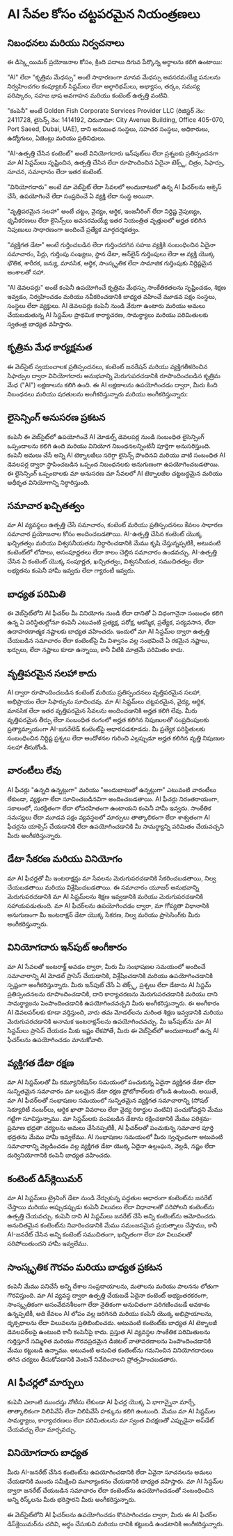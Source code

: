 # AI సేవల కోసం చట్టపరమైన నియంత్రణలు

## నిబంధనలు మరియు నిర్వచనాలు

ఈ డిస్క్లెయిమర్ ప్రయోజనాల కోసం, క్రింది పదాలు దిగువ పేర్కొన్న అర్థాలను కలిగి ఉంటాయి:

"AI" లేదా "కృత్రిమ మేధస్సు" అంటే సాధారణంగా మానవ మేధస్సు అవసరమయ్యే పనులను నిర్వహించగల కంప్యూటర్ సిస్టమ్‌లు లేదా అల్గారిథమ్‌లు, అభ్యాసం, తర్కం, సమస్య పరిష్కారం, సహజ భాష అవగాహన మరియు కంటెంట్ ఉత్పత్తి వంటివి.

"కంపెనీ" అంటే Golden Fish Corporate Services Provider LLC (రిజిస్టర్ నెం: 2411728, లైసెన్స్ నెం: 1414192, చిరునామా: City Avenue Building, Office 405-070, Port Saeed, Dubai, UAE), దాని అనుబంధ సంస్థలు, సహచర సంస్థలు, అధికారులు, ఉద్యోగులు, ఏజెంట్లు మరియు ప్రతినిధులు.

"AI-ఉత్పత్తి చేసిన కంటెంట్" అంటే వినియోగదారు ఇన్‌పుట్‌లు లేదా ప్రశ్నలకు ప్రతిస్పందనగా మా AI సిస్టమ్‌లు సృష్టించిన, ఉత్పత్తి చేసిన లేదా రూపొందించిన ఏదైనా టెక్స్ట్, చిత్రం, సిఫార్సు, సూచన, సమాధానం లేదా ఇతర కంటెంట్.

"వినియోగదారు" అంటే మా వెబ్‌సైట్ లేదా సేవలలో అందుబాటులో ఉన్న AI ఫీచర్‌లను ఆక్సెస్ చేసే, ఉపయోగించే లేదా సంప్రదించే ఏ వ్యక్తి లేదా సంస్థ అయినా.

"వృత్తిపరమైన సలహా" అంటే చట్టం, వైద్యం, ఆర్థిక, ఇంజనీరింగ్ లేదా నిర్దిష్ట నైపుణ్యం, ధృవీకరణలు లేదా లైసెన్స్‌లు అవసరమయ్యే ఇతర నియంత్రిత వృత్తులలో అర్హత కలిగిన నిపుణులు సాధారణంగా అందించే ప్రత్యేక మార్గదర్శకత్వం.

"వ్యక్తిగత డేటా" అంటే గుర్తించబడిన లేదా గుర్తించదగిన సహజ వ్యక్తికి సంబంధించిన ఏదైనా సమాచారం, పేర్లు, గుర్తింపు సంఖ్యలు, స్థాన డేటా, ఆన్‌లైన్ గుర్తింపులు లేదా ఆ వ్యక్తి యొక్క భౌతిక, శారీరక, జన్యు, మానసిక, ఆర్థిక, సాంస్కృతిక లేదా సామాజిక గుర్తింపుకు నిర్దిష్టమైన అంశాలతో సహా.

"AI డెవలపర్లు" అంటే కంపెనీ ఉపయోగించే కృత్రిమ మేధస్సు సాంకేతికతలను సృష్టించడం, శిక్షణ ఇవ్వడం, నిర్వహించడం మరియు నవీకరించడానికి బాధ్యత వహించే మూడవ పక్షం సంస్థలు, సంస్థలు లేదా వ్యక్తులు. AI డెవలపర్లు కంపెనీ నుండి వేరుగా ఉంటారు మరియు అమలు చేయబడుతున్న AI సిస్టమ్‌ల ప్రాథమిక కార్యాచరణ, సామర్థ్యాలు మరియు పరిమితులకు స్వతంత్ర బాధ్యత వహిస్తారు.

## కృత్రిమ మేధ కార్యక్షమత

ఈ వెబ్‌సైట్ స్వయంచాలక ప్రతిస్పందనలు, కంటెంట్ జనరేషన్ మరియు వ్యక్తిగతీకరించిన సిఫార్సుల ద్వారా వినియోగదారు అనుభవాన్ని మెరుగుపరచడానికి రూపొందించబడిన కృత్రిమ మేధ ("AI") లక్షణాలను కలిగి ఉంది. ఈ AI లక్షణాలను ఉపయోగించడం ద్వారా, మీరు కింది నిబంధనలు మరియు షరతులను అంగీకరిస్తున్నారు మరియు అంగీకరిస్తున్నారు:

## లైసెన్సింగ్ అనుసరణ ప్రకటన

కంపెనీ ఈ వెబ్‌సైట్‌లో ఉపయోగించే AI మోడల్స్ డెవలపర్ల నుండి సంబంధిత లైసెన్సింగ్ ఒప్పందాలను కలిగి ఉంది మరియు వినియోగ నిబంధనలన్నింటినీ పూర్తిగా అనుసరిస్తుంది. కంపెనీ అమలు చేసే అన్ని AI టెక్నాలజీలు సరిగ్గా లైసెన్స్ పొందినవి మరియు వాటి సంబంధిత AI డెవలపర్ల ద్వారా స్థాపించబడిన ఒప్పంద నిబంధనలకు అనుగుణంగా ఉపయోగించబడతాయి. ఈ లైసెన్సింగ్ ఒప్పందాలకు మా అనుసరణ మా సేవలలో AI టెక్నాలజీల చట్టబద్ధమైన మరియు అధీకృత వినియోగాన్ని నిర్ధారిస్తుంది.

## సమాచార ఖచ్చితత్వం

మా AI వ్యవస్థలు ఉత్పత్తి చేసే సమాచారం, కంటెంట్ మరియు ప్రతిస్పందనలు కేవలం సాధారణ సమాచార ప్రయోజనాల కోసం అందించబడతాయి. AI-ఉత్పత్తి చేసిన కంటెంట్ యొక్క ఖచ్చితత్వం మరియు విశ్వసనీయతను నిర్ధారించడానికి మేము కృషి చేస్తున్నప్పటికీ, అటువంటి కంటెంట్‌లో లోపాలు, అసంపూర్ణతలు లేదా కాలం చెల్లిన సమాచారం ఉండవచ్చు. AI-ఉత్పత్తి చేసిన ఏ కంటెంట్ యొక్క సంపూర్ణత, ఖచ్చితత్వం, విశ్వసనీయత, సముచితత్వం లేదా లభ్యతను కంపెనీ హామీ ఇవ్వదు లేదా గ్యారంటీ ఇవ్వదు.

## బాధ్యత పరిమితి

ఈ వెబ్‌సైట్‌లోని AI ఫీచర్‌ల మీ వినియోగం నుండి లేదా దానితో ఏ విధంగానైనా సంబంధం కలిగి ఉన్న ఏ పరిస్థితుల్లోనూ కంపెనీ ఎటువంటి ప్రత్యక్ష, పరోక్ష, ఆకస్మిక, ప్రత్యేక, పర్యవసాన, లేదా ఉదాహరణాత్మక నష్టాలకు బాధ్యత వహించదు. ఇందులో మా AI సిస్టమ్‌ల ద్వారా ఉత్పత్తి చేయబడిన సమాచారం లేదా కంటెంట్‌పై మీ విశ్వాసం వల్ల సంభవించే ఏ రకమైన నష్టాలు, ఖర్చులు, లేదా నష్టాలు కూడా ఉన్నాయి, కానీ వీటికి మాత్రమే పరిమితం కాదు.

## వృత్తిపరమైన సలహా కాదు

AI ద్వారా రూపొందించబడిన కంటెంట్ మరియు ప్రతిస్పందనలు వృత్తిపరమైన సలహా, అభిప్రాయం లేదా సిఫార్సును సూచించవు. మా AI సిస్టమ్‌లు చట్టపరమైన, వైద్య, ఆర్థిక, మానసిక లేదా ఇతర వృత్తిపరమైన సేవలను అందించడానికి అర్హత కలిగి లేవు. మీరు వృత్తిపరమైన తీర్పు లేదా సంబంధిత రంగంలో అర్హత కలిగిన నిపుణులతో సంప్రదింపులకు ప్రత్యామ్నాయంగా AI-జనరేటెడ్ కంటెంట్‌పై ఆధారపడకూడదు. మీ ప్రత్యేక పరిస్థితులకు సంబంధించిన నిర్దిష్ట ప్రశ్నలు లేదా ఆందోళనల గురించి ఎల్లప్పుడూ అర్హత కలిగిన వృత్తి నిపుణుల సలహా తీసుకోండి.

## వారంటీలు లేవు

AI ఫీచర్లు "ఉన్నది ఉన్నట్లుగా" మరియు "అందుబాటులో ఉన్నట్లుగా" ఎటువంటి వారంటీలు లేకుండా, వ్యక్తంగా లేదా సూచించబడినవిగా అందించబడతాయి. AI ఫీచర్లు నిరంతరాయంగా, సకాలంలో, సురక్షితంగా లేదా లోపరహితంగా ఉంటాయని కంపెనీ హామీ ఇవ్వదు. సాంకేతిక సమస్యలు లేదా మూడవ పక్షం వ్యవస్థలలో మార్పులు తాత్కాలికంగా లేదా శాశ్వతంగా AI ఫీచర్లను యాక్సెస్ చేయడానికి లేదా ఉపయోగించడానికి మీ సామర్థ్యాన్ని పరిమితం చేయవచ్చని మీరు అంగీకరిస్తున్నారు.

## డేటా సేకరణ మరియు వినియోగం

మా AI ఫీచర్లతో మీ ఇంటరాక్షన్లు మా సేవలను మెరుగుపరచడానికి సేకరించబడతాయి, నిల్వ చేయబడతాయి మరియు విశ్లేషించబడతాయి. ఈ సమాచారం యూజర్ అనుభవాన్ని మెరుగుపరచడానికి మా AI సిస్టమ్‌లను శిక్షణ ఇవ్వడానికి మరియు మెరుగుపరచడానికి సహాయపడుతుంది. మా AI ఫీచర్‌లను ఉపయోగించడం ద్వారా, మా గోప్యతా విధానానికి అనుగుణంగా మీ ఇంటరాక్షన్ డేటా యొక్క సేకరణ, నిల్వ మరియు ప్రాసెసింగ్‌కు మీరు అంగీకరిస్తున్నారు.

## వినియోగదారు ఇన్‌పుట్ అంగీకారం

మా AI సేవలతో ఇంటరాక్ట్ అవడం ద్వారా, మీరు మీ సంభాషణల సమయంలో అందించే సమాచారాన్ని AI మోడల్ ప్రాసెస్ చేయడానికి, విశ్లేషించడానికి మరియు ఉపయోగించడానికి స్పష్టంగా అంగీకరిస్తున్నారు. మీరు ఇన్‌పుట్ చేసే ఏ టెక్స్ట్, ప్రశ్నలు లేదా డేటాను AI సిస్టమ్ ప్రతిస్పందనలను రూపొందించడానికి, దాని కార్యాచరణను మెరుగుపరచడానికి మరియు దాని సామర్థ్యాలను పెంపొందించడానికి ఉపయోగించవచ్చని మీరు అంగీకరిస్తున్నారు. ఈ అంగీకారం AI డెవలపర్‌లకు కూడా వర్తిస్తుంది, వారు తమ మోడల్‌లను మరింత శిక్షణ ఇవ్వడానికి మరియు మెరుగుపరచడానికి అనామక ఇంటరాక్షన్‌లను ఉపయోగించవచ్చు. మీ ఇన్‌పుట్‌ను మా AI సిస్టమ్‌లు ప్రాసెస్ చేయడం మీకు ఇష్టం లేకపోతే, మీరు ఈ వెబ్‌సైట్‌లో అందుబాటులో ఉన్న AI ఫీచర్‌లను ఉపయోగించడం మానుకోవాలి.

## వ్యక్తిగత డేటా రక్షణ

మా AI సిస్టమ్‌లతో మీ కమ్యూనికేషన్‌ల సమయంలో పంచుకున్న ఏదైనా వ్యక్తిగత డేటా లేదా సున్నితమైన సమాచారం మా బలమైన డేటా రక్షణ ప్రోటోకాల్‌లకు లోబడి ఉంటుంది. అయితే, మా AI ఫీచర్‌లతో సంభాషణల సమయంలో సున్నితమైన వ్యక్తిగత సమాచారాన్ని (సోషల్ సెక్యూరిటీ నంబర్‌లు, ఆర్థిక ఖాతా వివరాలు లేదా వైద్య రికార్డుల వంటివి) పంచుకోవద్దని మేము గట్టిగా సూచిస్తున్నాము. మా సిస్టమ్‌లకు పంపబడిన డేటాను రక్షించడానికి మేము పరిశ్రమ-ప్రమాణ భద్రతా చర్యలను అమలు చేసినప్పటికీ, AI ఫీచర్‌లతో పంచుకున్న సమాచార పూర్తి భద్రతను మేము హామీ ఇవ్వలేము. AI సంభాషణల సమయంలో మీరు స్వచ్ఛందంగా అటువంటి సమాచారాన్ని వెల్లడించడం వల్ల వ్యక్తిగత డేటా యొక్క ఏదైనా ఉల్లంఘన, వెల్లడి, నష్టం లేదా దుర్వినియోగానికి కంపెనీ బాధ్యత వహించదు.

## కంటెంట్ డిస్‌క్లెయిమర్

మా AI సిస్టమ్‌లు ట్రైనింగ్ డేటా నుండి నేర్చుకున్న పద్ధతుల ఆధారంగా కంటెంట్‌ను జనరేట్ చేస్తాయి మరియు అప్పుడప్పుడు కంపెనీ విలువలు లేదా విధానాలతో సరిపోలని కంటెంట్‌ను ఉత్పత్తి చేయవచ్చు. కంపెనీ దాని AI సిస్టమ్‌లు జనరేట్ చేసే అన్ని కంటెంట్‌ను ఆమోదించదు. అనుచితమైన కంటెంట్‌ను నివారించడానికి మేము సమంజసమైన ప్రయత్నాలు చేస్తాము, కానీ AI-జనరేట్ చేసిన అన్ని కంటెంట్ సముచితంగా, ఖచ్చితంగా లేదా మా విలువలతో సరిపోలుతుందని హామీ ఇవ్వలేము.

## సాంస్కృతిక గౌరవం మరియు బాధ్యత ప్రకటన

కంపెనీ మేము పనిచేసే అన్ని దేశాల సంప్రదాయాలను, మతాలను మరియు పాలనను లోతుగా గౌరవిస్తుంది. మా AI వ్యవస్థ ద్వారా ఉత్పత్తి చేయబడే ఏదైనా కంటెంట్ అభ్యంతరకరంగా, సాంస్కృతికంగా అసంవేదనశీలంగా లేదా నైతికంగా అనుచితంగా పరిగణించబడే అవకాశం ఉన్నప్పటికీ, అది కేవలం AI లోపం వల్ల జరిగినది మరియు కంపెనీ యొక్క అభిప్రాయాలను, దృక్పథాలను లేదా విలువలను ప్రతిబింబించదు. అటువంటి కంటెంట్‌కు బాధ్యత AI టెక్నాలజీ డెవలపర్‌లపై ఉంటుంది కానీ కంపెనీపై కాదు. ప్రస్తుత AI వ్యవస్థల సాంకేతిక పరిమితులను గుర్తిస్తూనే సమ్మిళిత మరియు గౌరవప్రదమైన డిజిటల్ వాతావరణాలను పెంపొందించడానికి మేము కట్టుబడి ఉన్నాము. అటువంటి అనుచిత కంటెంట్‌ను గమనించిన వినియోగదారులు తగిన చర్యలు తీసుకోవడానికి వెంటనే నివేదించాలని ప్రోత్సహించబడతారు.

## AI ఫీచర్లలో మార్పులు

కంపెనీ ఎలాంటి ముందస్తు నోటీసు లేకుండా AI ఫీచర్ల యొక్క ఏ భాగాన్నైనా మార్చే, తాత్కాలికంగా నిలిపివేసే లేదా నిలిపివేసే హక్కును కలిగి ఉంటుంది. మేము మా AI సిస్టమ్‌ల సామర్థ్యాలు, కార్యాచరణలు లేదా పరిమితులను మా స్వంత విచక్షణతో ఎప్పుడైనా అప్‌డేట్ చేయవచ్చు లేదా మార్చవచ్చు.

## వినియోగదారు బాధ్యత

మీరు AI-జనరేట్ చేసిన కంటెంట్‌ను ఉపయోగించడానికి లేదా ఏవైనా సూచనలను అమలు చేయడానికి ముందు సమీక్షించి మూల్యాంకనం చేయడానికి బాధ్యత వహిస్తారు. మా AI సిస్టమ్‌ల ద్వారా జనరేట్ చేయబడిన సమాచారం లేదా కంటెంట్‌ను ఉపయోగించడంతో సంబంధించిన అన్ని రిస్క్‌లను మీరు భరిస్తారని మీరు అంగీకరిస్తున్నారు.

ఈ వెబ్‌సైట్‌లోని AI ఫీచర్‌లను ఉపయోగించడం కొనసాగించడం ద్వారా, మీరు ఈ AI ఫీచర్‌ల డిస్‌క్లెయిమర్‌ను చదివి, అర్థం చేసుకుని మరియు దానికి కట్టుబడి ఉండటానికి అంగీకరిస్తున్నారు.
